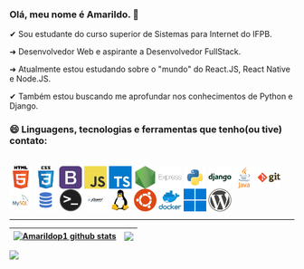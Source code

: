 ### Olá, meu nome é Amarildo. 👋

&#10004; Sou estudante do curso superior de Sistemas para Internet do IFPB.

&#10140; Desenvolvedor Web e aspirante a Desenvolvedor FullStack.

&#10140; Atualmente estou estudando sobre o "mundo" do React.JS, React Native e Node.JS. 

&#10004; Também estou buscando me aprofundar nos conhecimentos de Python e Django.


<!-- 
Linguagens, tecnologias e ferramentas que tenho(ou tive) contato: HTML5, CSS3, Bootstrap, JavaScript, Python, Django, SQL, Java, Git e GitHub, Visual Studio Code, Linux Ubuntu. 
-->

<!--
**Amarildop1/Amarildop1** is a ✨ _special_ ✨ repository because its `README.md` (this file) appears on your GitHub profile.

Here are some ideas to get you started:

- 🔭 I’m currently working on ...
- 🌱 I’m currently learning ...
- 👯 I’m looking to collaborate on ...
- 🤔 I’m looking for help with ...
- 💬 Ask me about ...
- 📫 How to reach me: ...
- 😄 Pronouns: ...
- ⚡ Fun fact: ...
-->


 ### 😄 Linguagens, tecnologias e ferramentas que tenho(ou tive) contato:


<hr style="background-color: white; margin: 0px;">
<div style="display: inline_block"><br>
  <img align="center" height="40" src="./imgs/html.png" alt="HTML5">
  <img align="center" height="40" src="./imgs/css.png"alt="CSS3">
  <img align="center" height="40" src="./imgs/bootstrap.png"alt="BootStrap">
  <img align="center" height="40" src="./imgs/javascript.png"alt="JavaScript">
  <img align="center" height="40" src="./imgs/typescript.png"alt="TypeScript">
  <img align="center" height="40" src="./imgs/nodejs.png"alt="NodeJS">
  <img align="center" height="40" src="./imgs/express.png"alt="Express">
  <img align="center" height="40" src="./imgs/python.png"alt="Python3">
  <img align="center" height="40" src="./imgs/django.png"alt="Django">
  <img align="center" height="40" src="./imgs/java.png"alt="Java">
  <img align="center" height="40" src="./imgs/git.png"alt="Git">
  <img align="center" height="40" src="./imgs/mysql.png"alt="MySQL">
  <img align="center" height="40" src="./imgs/sql.png"alt="SQL">
  <img align="center" height="40" src="./imgs/terminal.png"alt="Terminal Linux">
  <img align="center" height="40" src="./imgs/jquery.png"alt="JQuery">
  <img align="center" height="40" src="./imgs/linux.png"alt="Linux">
  <img align="center" height="40" src="./imgs/ubuntu.png"alt="Ubuntu">
  <img align="center" height="40" src="./imgs/docker.png"alt="Docker">
  <img align="center" height="40" src="./imgs/windows.png"alt="Windows">
  <img align="center" height="40" src="./imgs/wordpress.png"alt="Wordpress">
</div>
<hr style="background-color: black">


| <a href="https://github.com/Amarildop1/github-readme-stats"><img align="center" align="center" src="https://github-readme-stats.vercel.app/api?username=Amarildop1&show_icons=true&theme=dark&hide_border=true" alt="Amarildop1 github stats" /></a> | <a href="https://github.com/Amarildop1/github-readme-stats"><img align="center" align="center" src="https://github-readme-stats.vercel.app/api/top-langs/?username=Amarildop1&layout=compact&theme=dark&hide_border=true" /></a> |
| ------------- | ------------- |

![](https://komarev.com/ghpvc/?username=Amarildop1&label=Profile+Views)

<!--
<p align="center"> 
 <em>Visitas</em><br>
  <img align="center" src="https://profile-counter.glitch.me/Amarildop1/count.svg" />
</p>
-->
